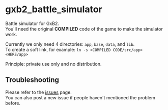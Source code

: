 # gxb2_battle_simulator

Battle simulator for GxB2.  
You'll need the original **COMPILED** code of the game to make the simulator work.

Currently we only need 4 directories: `app`, `base`, `data`, and `lib`.  
To create a soft link, for example: `ln -s <COMPILED CODE/src/app> <HERE/app>`

Principle: private use only and no distribution.

## Troubleshooting
Please refer to the [issues](https://github.com/afknst/gxb2_battle_simulator/issues) page.  
You can also post a new issue if people haven't mentioned the problem before.